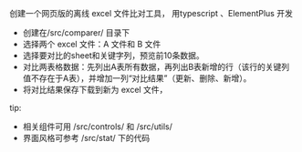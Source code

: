创建一个网页版的离线 excel 文件比对工具， 用typescript 、ElementPlus 开发

- 创建在/src/comparer/ 目录下
- 选择两个 excel 文件：A 文件和 B 文件
- 选择要对比的sheet和关键字列，预览前10条数据。
- 对比两表格数据：先列出A表所有数据，再列出B表新增的行（该行的关键列值不存在于A表），并增加一列“对比结果”（更新、删除、新增）。
- 将对比结果保存下载到新为 excel 文件，

tip:
- 相关组件可用  /src/controls/ 和 /src/utils/
- 界面风格可参考 /src/stat/ 下的代码